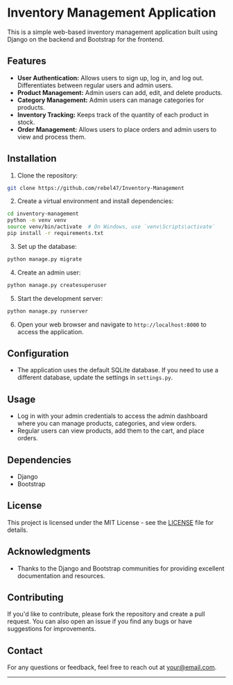 # Inventory Management Application

This is a simple web-based inventory management application built using Django on the backend and Bootstrap for the frontend.

## Features

- **User Authentication:** Allows users to sign up, log in, and log out. Differentiates between regular users and admin users.
- **Product Management:** Admin users can add, edit, and delete products.
- **Category Management:** Admin users can manage categories for products.
- **Inventory Tracking:** Keeps track of the quantity of each product in stock.
- **Order Management:** Allows users to place orders and admin users to view and process them.

## Installation

1. Clone the repository:

```bash
git clone https://github.com/rebel47/Inventory-Management
```

2. Create a virtual environment and install dependencies:

```bash
cd inventory-management
python -m venv venv
source venv/bin/activate  # On Windows, use `venv\Scripts\activate`
pip install -r requirements.txt
```

3. Set up the database:

```bash
python manage.py migrate
```

4. Create an admin user:

```bash
python manage.py createsuperuser
```

5. Start the development server:

```bash
python manage.py runserver
```

6. Open your web browser and navigate to `http://localhost:8000` to access the application.

## Configuration

- The application uses the default SQLite database. If you need to use a different database, update the settings in `settings.py`.

## Usage

- Log in with your admin credentials to access the admin dashboard where you can manage products, categories, and view orders.
- Regular users can view products, add them to the cart, and place orders.


## Dependencies

- Django
- Bootstrap

## License

This project is licensed under the MIT License - see the [LICENSE](LICENSE) file for details.

## Acknowledgments

- Thanks to the Django and Bootstrap communities for providing excellent documentation and resources.

## Contributing

If you'd like to contribute, please fork the repository and create a pull request. You can also open an issue if you find any bugs or have suggestions for improvements.

## Contact

For any questions or feedback, feel free to reach out at your@email.com.

---
